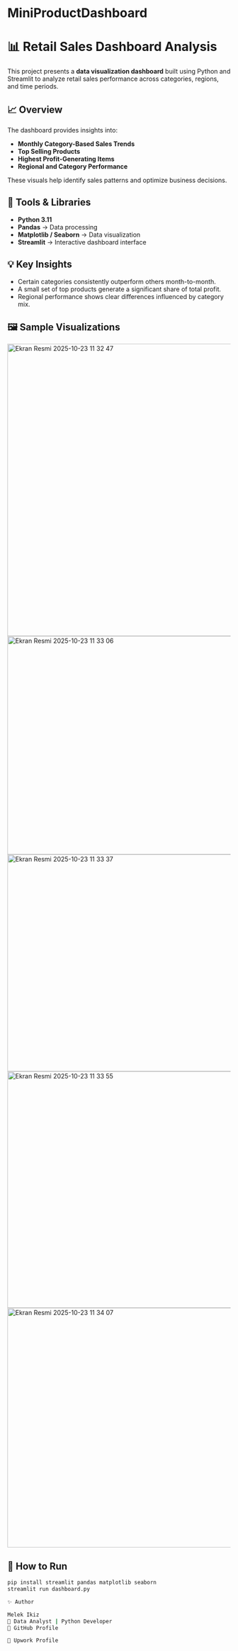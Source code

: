 # MiniProductDashboard
# 📊 Retail Sales Dashboard Analysis

This project presents a **data visualization dashboard** built using Python and Streamlit to analyze retail sales performance across categories, regions, and time periods.


## 📈 Overview

The dashboard provides insights into:
- **Monthly Category-Based Sales Trends**
- **Top Selling Products**
- **Highest Profit-Generating Items**
- **Regional and Category Performance**

These visuals help identify sales patterns and optimize business decisions.



## 🧠 Tools & Libraries

- **Python 3.11**
- **Pandas** → Data processing  
- **Matplotlib / Seaborn** → Data visualization  
- **Streamlit** → Interactive dashboard interface  


## 💡 Key Insights

- Certain categories consistently outperform others month-to-month.  
- A small set of top products generate a significant share of total profit.  
- Regional performance shows clear differences influenced by category mix.


  
## 🖼️ Sample Visualizations

<img width="1581" height="660" alt="Ekran Resmi 2025-10-23 11 32 47" src="https://github.com/user-attachments/assets/7d8e2748-3d9c-4fc8-8d95-b00d6876ae49" />

<img width="1314" height="493" alt="Ekran Resmi 2025-10-23 11 33 06" src="https://github.com/user-attachments/assets/66829118-bcf9-4928-8f30-57bc9030458c" />

<img width="1304" height="490" alt="Ekran Resmi 2025-10-23 11 33 37" src="https://github.com/user-attachments/assets/e73b9072-f069-48e9-9c2a-b93edf096291" />

<img width="1311" height="534" alt="Ekran Resmi 2025-10-23 11 33 55" src="https://github.com/user-attachments/assets/10469e7d-a867-432c-8384-b77038a1d156" />


<img width="1310" height="541" alt="Ekran Resmi 2025-10-23 11 34 07" src="https://github.com/user-attachments/assets/e6f46ae5-8ef9-44cb-a2a8-860e8c235c34" />


## 🚀 How to Run

```bash
pip install streamlit pandas matplotlib seaborn
streamlit run dashboard.py

✨ Author

Melek Ikiz
📍 Data Analyst | Python Developer
🔗 GitHub Profile

🔗 Upwork Profile
